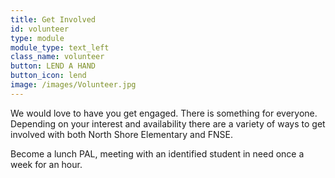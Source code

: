 ```yaml
---
title: Get Involved
id: volunteer
type: module
module_type: text_left
class_name: volunteer
button: LEND A HAND
button_icon: lend
image: /images/Volunteer.jpg
---
```

<p>We would love to have you get engaged. There is something for everyone.  Depending on your interest and availability there are a variety of ways to get involved with both North Shore Elementary and FNSE.</p><span>Become a lunch PAL, meeting with an identified student in need once a week for an hour.</span>